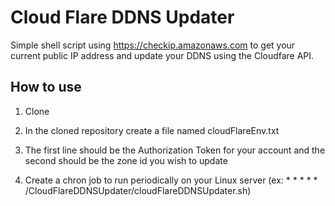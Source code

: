 # Cloud Flare DDNS Updater
Simple shell script using https://checkip.amazonaws.com to get your current public IP address and update your DDNS using the Cloudfare API. 

## How to use

1. Clone

2. In the cloned repository create a file named cloudFlareEnv.txt

3. The first line should be the Authorization Token for your account and the second should be the zone id you wish to update

4. Create a chron job to run periodically on your Linux server (ex: * * * * * /CloudFlareDDNSUpdater/cloudFlareDDNSUpdater.sh)
